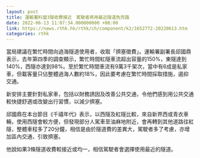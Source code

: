```yaml
---
layout: post
title: 運輸署料當3隧收費接近　駕駛者將用最近隧道免兜路
date: 2022-06-13 11:07:34.000000000 +08:00
link: https://news.rthk.hk/rthk/ch/component/k2/1652772-20220613.htm
categories: rthk
---
```


當局建議在繁忙時間向過海隧道使用者，收取「擠塞徵費」。運輸署副署長邱國鼎表示，去年第四季的調查顯示，繁忙時間紅隧車流超出容量的150%，東隧達到140%，西隧亦達到98%。至於繁忙時間車流有9萬3千架次，當中有6成是私家車，但載客量只佔整體過海人數約18%，因此要考慮在繁忙時間採取措施，遏抑交通。

新安排主要針對私家車，包括以財務誘因及改善公共交通，令他們感到用公共交通較快捷舒適或改變出行習慣，以減少擠塞。

邱國鼎在本台節目《千禧年代》表示，以西隧及紅隧比較，來自新界西或青衣車輛，使用西隧會較方便，但發現部分人駕車至油麻地附近，會再轉到其他道路往紅隧，整體車程多了20分鐘，相信是由於隧道費的差異大，駕駛者多了考慮，亦增加區內交通，引致擠塞。

他說如果3條隧道收費較接近或均一，相信駕駛者會選擇使用最近的隧道。

